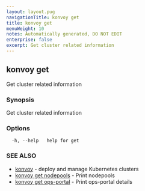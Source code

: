 ```yaml
---
layout: layout.pug
navigationTitle: konvoy get
title: konvoy get
menuWeight: 10
notes: Automatically generated, DO NOT EDIT
enterprise: false
excerpt: Get cluster related information
---
```


## konvoy get

Get cluster related information

### Synopsis

Get cluster related information

### Options

```
  -h, --help   help for get
```

### SEE ALSO

* [konvoy](../)	 - deploy and manage Kubernetes clusters
* [konvoy get nodepools](./konvoy-get-nodepools/)	 - Print nodepools
* [konvoy get ops-portal](./konvoy-get-ops-portal/)	 - Print ops-portal details

